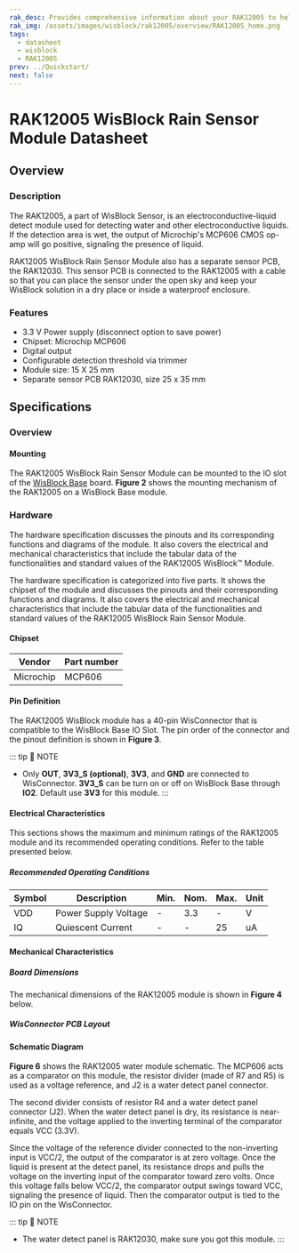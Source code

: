 ```yaml
---
rak_desc: Provides comprehensive information about your RAK12005 to help you use it. This information includes technical specifications, characteristics, and requirements, and it also discusses the device components.
rak_img: /assets/images/wisblock/rak12005/overview/RAK12005_home.png
tags:
  - datasheet
  - wisblock
  - RAK12005
prev: ../Quickstart/
next: false
---
```


# RAK12005 WisBlock Rain Sensor Module Datasheet

## Overview

### Description

The RAK12005, a part of WisBlock Sensor, is an electroconductive-liquid detect module used for detecting water and other electroconductive liquids. If the detection area is wet, the output of Microchip's MCP606 CMOS op-amp will go positive, signaling the presence of liquid.

RAK12005 WisBlock Rain Sensor Module also has a separate sensor PCB, the RAK12030. This sensor PCB is connected to the RAK12005 with a cable so that you can place the sensor under the open sky and keep your WisBlock solution in a dry place or inside a waterproof enclosure.

<rk-img
  src="/assets/images/wisblock/rak12005/datasheet/rak12030_module.png"
  width="20%"
  caption="RAK12030 Module"
/>

### Features

- 3.3&nbsp;V Power supply (disconnect option to save power)
- Chipset: Microchip MCP606
- Digital output
- Configurable detection threshold via trimmer
- Module size: 15 X 25&nbsp;mm
- Separate sensor PCB RAK12030, size 25 x 35&nbsp;mm

## Specifications

### Overview 

#### Mounting

The RAK12005 WisBlock Rain Sensor Module can be mounted to the IO slot of the [WisBlock Base](https://docs.rakwireless.com/Product-Categories/WisBlock/#wisblock-base) board. **Figure 2** shows the mounting mechanism of the RAK12005 on a WisBlock Base module.

<rk-img
  src="/assets/images/wisblock/rak12005/datasheet/mounting-mechanism.png"
  width="60%"
  caption="RAK12005 mounting mechanism on a WisBlock Base module"
/>

### Hardware

The hardware specification discusses the pinouts and its corresponding functions and diagrams of the module. It also covers the electrical and mechanical characteristics that include the tabular data of the functionalities and standard values of the RAK12005 WisBlock™ Module.

The hardware specification is categorized into five parts. It shows the chipset of the module and discusses the pinouts and their corresponding functions and diagrams. It also covers the electrical and mechanical characteristics that include the tabular data of the functionalities and standard values of the RAK12005 WisBlock Rain Sensor Module.

#### Chipset

| Vendor    | Part number |
| --------- | ----------- |
| Microchip |  MCP606     |

#### Pin Definition

The RAK12005 WisBlock module has a 40-pin WisConnector that is compatible to the WisBlock Base IO Slot. The pin order of the connector and the pinout definition is shown in **Figure 3**. 

<rk-img
  src="/assets/images/wisblock/rak12005/datasheet/RAK12005_pinout.svg"
  width="60%"
  caption="RAK12005 WisBlock Rain Sensor Pinout"
/>

::: tip 📝 NOTE
- Only **OUT**, **3V3_S (optional)**, **3V3**, and **GND** are connected to WisConnector. **3V3_S** can be turn on or off on WisBlock Base through **IO2**. Default use **3V3** for this module.
:::  

#### Electrical Characteristics

This sections shows the maximum and minimum ratings of the RAK12005 module and its recommended operating conditions. Refer to the table presented below.

##### Recommended Operating Conditions

| Symbol | Description          | Min. | Nom. | Max. | Unit |
| ------ | -------------------- | ---- | ---- | ---- | ---- |
| VDD    | Power Supply Voltage | -    | 3.3  | -    | V    |
| IQ     | Quiescent Current    | -    | -    | 25   | uA   |

#### Mechanical Characteristics

##### Board Dimensions

The mechanical dimensions of the RAK12005 module is shown in **Figure 4** below.

<rk-img
  src="/assets/images/wisblock/rak12005/datasheet/mechanical-dimensions.png"
  width="75%"
  caption="RAK12005 Mechanical Dimensions"
/>

##### WisConnector PCB Layout

<rk-img
  src="/assets/images/wisblock/rak12005/datasheet/wisconnector-pcb.png"
  width="100%"
  caption="WisConnector PCB footprint and recommendations"
/>

#### Schematic Diagram

**Figure 6** shows the RAK12005 water module schematic. The MCP606 acts as a comparator on this module, the resistor divider (made of R7 and R5) is used as a voltage reference, and J2 is a water detect panel connector. 

The second divider consists of resistor R4 and a water detect panel connector (J2). When the water detect panel is dry, its resistance is near-infinite, and the voltage applied to the inverting terminal of the comparator equals VCC (3.3V). 

Since the voltage of the reference divider connected to the non-inverting input is VCC/2, the output of the comparator is at zero voltage. Once the liquid is present at the detect panel, its resistance drops and pulls the voltage on the inverting input of the comparator toward zero volts. Once this voltage falls below VCC/2, the comparator output swings toward VCC, signaling the presence of liquid. Then the comparator output is tied to the IO pin on the WisConnector.

<rk-img
  src="/assets/images/wisblock/rak12005/datasheet/rak12005-schematic.png"
  width="100%"
  caption="RAK12005 WisBlock Module Schematics"
/>

::: tip 📝 NOTE
- The water detect panel is RAK12030, make sure you got this module.
::: 